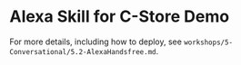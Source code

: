 # Alexa Skill for C-Store Demo

For more details, including how to deploy, see `workshops/5-Conversational/5.2-AlexaHandsfree.md`.
 